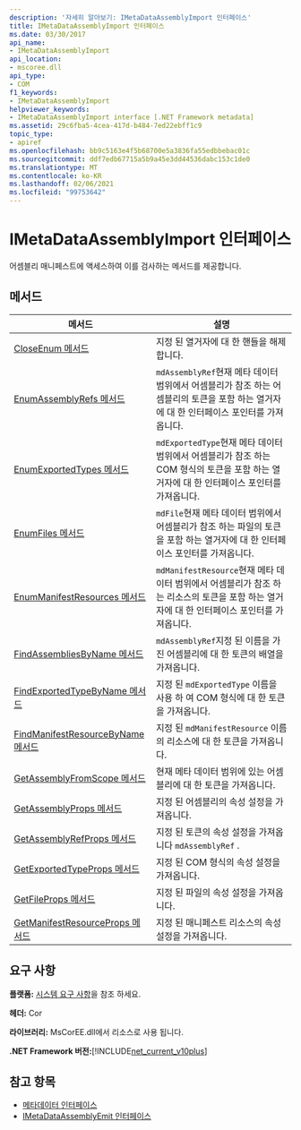 ```yaml
---
description: '자세히 알아보기: IMetaDataAssemblyImport 인터페이스'
title: IMetaDataAssemblyImport 인터페이스
ms.date: 03/30/2017
api_name:
- IMetaDataAssemblyImport
api_location:
- mscoree.dll
api_type:
- COM
f1_keywords:
- IMetaDataAssemblyImport
helpviewer_keywords:
- IMetaDataAssemblyImport interface [.NET Framework metadata]
ms.assetid: 29c6fba5-4cea-417d-b484-7ed22ebff1c9
topic_type:
- apiref
ms.openlocfilehash: bb9c5163e4f5b68700e5a3836fa55edbbebac01c
ms.sourcegitcommit: ddf7edb67715a5b9a45e3dd44536dabc153c1de0
ms.translationtype: MT
ms.contentlocale: ko-KR
ms.lasthandoff: 02/06/2021
ms.locfileid: "99753642"
---
```

# <a name="imetadataassemblyimport-interface"></a>IMetaDataAssemblyImport 인터페이스

어셈블리 매니페스트에 액세스하여 이를 검사하는 메서드를 제공합니다.  
  
## <a name="methods"></a>메서드  
  
|메서드|설명|  
|------------|-----------------|  
|[CloseEnum 메서드](imetadataassemblyimport-closeenum-method.md)|지정 된 열거자에 대 한 핸들을 해제 합니다.|  
|[EnumAssemblyRefs 메서드](imetadataassemblyimport-enumassemblyrefs-method.md)|`mdAssemblyRef`현재 메타 데이터 범위에서 어셈블리가 참조 하는 어셈블리의 토큰을 포함 하는 열거자에 대 한 인터페이스 포인터를 가져옵니다.|  
|[EnumExportedTypes 메서드](imetadataassemblyimport-enumexportedtypes-method.md)|`mdExportedType`현재 메타 데이터 범위에서 어셈블리가 참조 하는 COM 형식의 토큰을 포함 하는 열거자에 대 한 인터페이스 포인터를 가져옵니다.|  
|[EnumFiles 메서드](imetadataassemblyimport-enumfiles-method.md)|`mdFile`현재 메타 데이터 범위에서 어셈블리가 참조 하는 파일의 토큰을 포함 하는 열거자에 대 한 인터페이스 포인터를 가져옵니다.|  
|[EnumManifestResources 메서드](imetadataassemblyimport-enummanifestresources-method.md)|`mdManifestResource`현재 메타 데이터 범위에서 어셈블리가 참조 하는 리소스의 토큰을 포함 하는 열거자에 대 한 인터페이스 포인터를 가져옵니다.|  
|[FindAssembliesByName 메서드](imetadataassemblyimport-findassembliesbyname-method.md)|`mdAssemblyRef`지정 된 이름을 가진 어셈블리에 대 한 토큰의 배열을 가져옵니다.|  
|[FindExportedTypeByName 메서드](imetadataassemblyimport-findexportedtypebyname-method.md)|지정 된 `mdExportedType` 이름을 사용 하 여 COM 형식에 대 한 토큰을 가져옵니다.|  
|[FindManifestResourceByName 메서드](imetadataassemblyimport-findmanifestresourcebyname-method.md)|지정 된 `mdManifestResource` 이름의 리소스에 대 한 토큰을 가져옵니다.|  
|[GetAssemblyFromScope 메서드](imetadataassemblyimport-getassemblyfromscope-method.md)|현재 메타 데이터 범위에 있는 어셈블리에 대 한 토큰을 가져옵니다.|  
|[GetAssemblyProps 메서드](imetadataassemblyimport-getassemblyprops-method.md)|지정 된 어셈블리의 속성 설정을 가져옵니다.|  
|[GetAssemblyRefProps 메서드](imetadataassemblyimport-getassemblyrefprops-method.md)|지정 된 토큰의 속성 설정을 가져옵니다 `mdAssemblyRef` .|  
|[GetExportedTypeProps 메서드](imetadataassemblyimport-getexportedtypeprops-method.md)|지정 된 COM 형식의 속성 설정을 가져옵니다.|  
|[GetFileProps 메서드](imetadataassemblyimport-getfileprops-method.md)|지정 된 파일의 속성 설정을 가져옵니다.|  
|[GetManifestResourceProps 메서드](imetadataassemblyimport-getmanifestresourceprops-method.md)|지정 된 매니페스트 리소스의 속성 설정을 가져옵니다.|  
  
## <a name="requirements"></a>요구 사항  

 **플랫폼:** [시스템 요구 사항](../../get-started/system-requirements.md)을 참조 하세요.  
  
 **헤더:** Cor  
  
 **라이브러리:** MsCorEE.dll에서 리소스로 사용 됩니다.  
  
 **.NET Framework 버전:**[!INCLUDE[net_current_v10plus](../../../../includes/net-current-v10plus-md.md)]  
  
## <a name="see-also"></a>참고 항목

- [메타데이터 인터페이스](metadata-interfaces.md)
- [IMetaDataAssemblyEmit 인터페이스](imetadataassemblyemit-interface.md)
